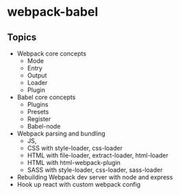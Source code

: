 # webpack-babel
## Topics
- Webpack core concepts
  - Mode
  - Entry
  - Output
  - Loader
  - Plugin
- Babel core concepts
  - Plugins
  - Presets
  - Register
  - Babel-node
- Webpack parsing and bundling
  - JS,
  - CSS with style-loader, css-loader
  - HTML with file-loader, extract-loader, html-loader
  - HTML with html-webpack-plugin
  - SASS with style-loader, css-loader, sass-loader
 - Rebuilding Webpack dev server with node and express
 - Hook up react with custom webpack config
 

